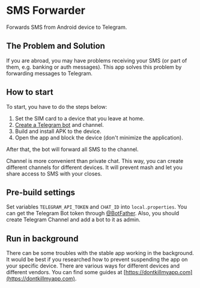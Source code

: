 # SMS Forwarder
Forwards SMS from Android device to Telegram.

## The Problem and Solution

If you are abroad, you may have problems receiving your SMS (or part of them, e.g. banking or auth messages). This app solves this problem by forwarding messages to Telegram.

## How to start

To start, you have to do the steps below:

1. Set the SIM card to a device that you leave at home.
2. [Create a Telegram bot](https://core.telegram.org/bots#how-do-i-create-a-bot) and channel.
3. Build and install APK to the device.
4. Open the app and block the device (don't minimize the application).

After that, the bot will forward all SMS to the channel.

Channel is more convenient than private chat. This way, you can create different channels for different devices. It will prevent mash and let you share access to SMS with your closes.

## Pre-build settings

Set variables `TELEGRAM_API_TOKEN` and `CHAT_ID` into `local.properties`. You can get the Telegram Bot token through [@BotFather](https://t.me/BotFather). Also, you should create Telegram Channel and add a bot to it as admin.

## Run in background

There can be some troubles with the stable app working in the background. It would be best if you researched how to prevent suspending the app on your specific device. There are various ways for different devices and different vendors. You can find some guides at [https://dontkillmyapp.com](https://dontkillmyapp.com).
